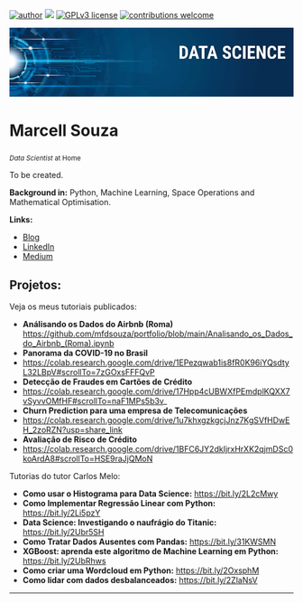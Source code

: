 [![author](https://img.shields.io/badge/author-carlosfab-red.svg)](https://www.linkedin.com/in/carlosfab) [![](https://img.shields.io/badge/python-3.7+-blue.svg)](https://www.python.org/downloads/release/python-365/) [![GPLv3 license](https://img.shields.io/badge/License-GPLv3-blue.svg)](http://perso.crans.org/besson/LICENSE.html) [![contributions welcome](https://img.shields.io/badge/contributions-welcome-brightgreen.svg?style=flat)](https://github.com/carlosfab/data_science/issues)

<p align="center">
  <img src="banner.png" >
</p>

# Marcell Souza
<sub>*Data Scientist* at Home</sub>

To be created.

**Background in:** Python, Machine Learning, Space Operations and Mathematical Optimisation.

**Links:**
* [Blog](http://souzamarshall.zyrosite.com)
* [LinkedIn](https://www.linkedin.com/in/marcellfsouza)
* [Medium](https://www.medium.com)


## Projetos:
Veja os meus tutoriais publicados:

* **Análisando os Dados do Airbnb (Roma)** https://github.com/mfdsouza/portfolio/blob/main/Analisando_os_Dados_do_Airbnb_(Roma).ipynb
* **Panorama da COVID-19 no Brasil** 
* https://colab.research.google.com/drive/1EPezqwab1is8fR0K96iYQsdtyL32LBpV#scrollTo=7zGOxsFFFQvP
* **Detecção de Fraudes em Cartões de Crédito** 
* https://colab.research.google.com/drive/17Hpp4cUBWXfPEmdplKQXX7vSyvvOMfHF#scrollTo=naF1MPs5b3v_
* **Churn Prediction para uma empresa de Telecomunicações** 
* https://colab.research.google.com/drive/1u7khxgzkgcjJnz7KgSVfHDwEH_2zoRZN?usp=share_link
* **Avaliação de Risco de Crédito** 
* https://colab.research.google.com/drive/1BFC6JY2dkIjrxHrXK2qjmDSc0koArdA8#scrollTo=HSE9raJjQMoN

Tutorias do tutor Carlos Melo:

* **Como usar o Histograma para Data Science:** https://bit.ly/2L2cMwy
* **Como Implementar Regressão Linear com Python:** https://bit.ly/2Li5pzY
* **Data Science: Investigando o naufrágio do Titanic:** https://bit.ly/2Ubr5SH
* **Como Tratar Dados Ausentes com Pandas:** https://bit.ly/31KWSMN
* **XGBoost: aprenda este algoritmo de Machine Learning em Python:** https://bit.ly/2UbRhws
* **Como criar uma Wordcloud em Python:** https://bit.ly/2OxsphM
* **Como lidar com dados desbalanceados:** https://bit.ly/2ZlaNsV

---




